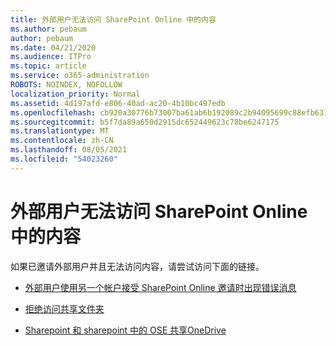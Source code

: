 ```yaml
---
title: 外部用户无法访问 SharePoint Online 中的内容
ms.author: pebaum
author: pebaum
ms.date: 04/21/2020
ms.audience: ITPro
ms.topic: article
ms.service: o365-administration
ROBOTS: NOINDEX, NOFOLLOW
localization_priority: Normal
ms.assetid: 4d197afd-e806-40ad-ac20-4b10bc497edb
ms.openlocfilehash: cb920a30776b73007ba61ab6b192089c2b94095699c88efb6316781ff00ed016
ms.sourcegitcommit: b5f7da89a650d2915dc652449623c78be6247175
ms.translationtype: MT
ms.contentlocale: zh-CN
ms.lasthandoff: 08/05/2021
ms.locfileid: "54023260"
---
```

# <a name="external-user-is-unable-to-access-content-in-sharepoint-online"></a>外部用户无法访问 SharePoint Online 中的内容

如果已邀请外部用户并且无法访问内容，请尝试访问下面的链接。

- [外部用户使用另一个帐户接受 SharePoint Online 邀请时出现错误消息](https://docs.microsoft.com/sharepoint/support/sharing-and-permissions/error-when-external-user-accepts-an-invitation-by-using-another-account)

- [拒绝访问共享文件夹](https://docs.microsoft.com/sharepoint/support/sharing-and-permissions/cannot-access-shared-folder)

- [Sharepoint 和 sharepoint 中的 OSE 共享OneDrive](https://docs.microsoft.com/sharepoint/sharepoint-onedrive-error-message)

